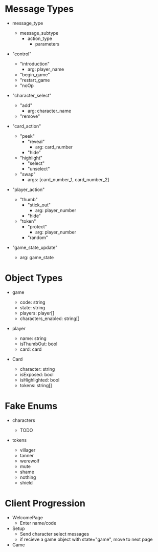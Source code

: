# Message Types


* message_type
  * message_subtype
    * action_type
      * parameters
* "control"
  * "introduction"
    * arg: player_name
  * "begin_game"
  * "restart_game
  * "noOp

* "character_select"
  * "add"
    * arg: character_name
  * "remove"

* "card_action"
  * "peek"
    * "reveal"
      * arg: card_number
    * "hide"
  * "highlight"
    * "select"
    * "unselect"
  * "swap" 
    * args: [card_number_1, card_number_2]

* "player_action"
  * "thumb"
    * "stick_out"
      * arg: player_number
    * "hide"
  * "token"
    * "protect"
      * arg: player_number
    * "random"

* "game_state_update"
  * arg: game_state

# Object Types

* game
  * code: string
  * state: string
  * players: player[]
  * characters_enabled: string[]

* player
  * name: string
  * isThumbOut: bool
  * card: card

* Card
  * character: string
  * isExposed: bool
  * isHighlighted: bool
  * tokens: string[]


# Fake Enums
* characters
  * TODO

* tokens
  * villager
  * tanner
  * werewolf
  * mute
  * shame
  * nothing
  * shield

# Client Progression
* WelcomePage
  * Enter name/code
* Setup
  * Send character select messages
  * if recieve a game object with state="game", move to next page
* Game